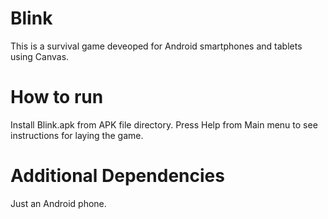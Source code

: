 # Blink

This is a survival game deveoped for Android smartphones and tablets using Canvas. 

# How to run

Install Blink.apk from APK file directory. Press Help from Main menu to see instructions for laying the game.

# Additional Dependencies

Just an Android phone.
